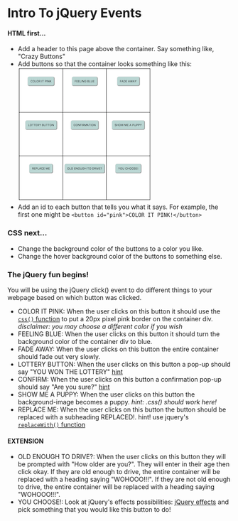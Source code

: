# Intro To jQuery Events

#### HTML first...
* Add a header to this page above the container. Say something like, "Crazy Buttons"
* Add buttons so that the container looks something like this:
![example](images/example.png)
* Add an id to each button that tells you what it says. For example, the first one might be `<button id="pink">COLOR IT PINK!</button>`


### CSS next...
* Change the background color of the buttons to a color you like.
* Change the hover background color of the buttons to something else.

### The jQuery fun begins!
You will be using the jQuery click() event to do different things to your webpage based on which button was clicked.
* COLOR IT PINK: When the user clicks on this button it should use the [`css()` function](https://www.w3schools.com/jquery/jquery_css.asp) to put a 20px pixel pink border on the container div.       *disclaimer: you may choose a different color if you wish*
* FEELING BLUE: When the user clicks on this button it should turn the background color of the container div to blue.
* FADE AWAY: When the user clicks on this button the entire container should fade out very slowly.
* LOTTERY BUTTON: When the user clicks on this button a pop-up should say "YOU WON THE LOTTERY" [hint](https://www.w3schools.com/jquery/tryit.asp?filename=tryjquery_event_click)
* CONFIRM: When the user clicks on this button a confirmation pop-up should say "Are you sure?" [hint](https://www.w3schools.com/jsref/met_win_confirm.asp)
* SHOW ME A PUPPY: When the user clicks on this button the background-image becomes a puppy. *hint: .css() should work here!*
* REPLACE ME: When the user clicks on this button the button should be replaced with a subheading REPLACED!. hint! use jquery's [`replaceWith()` function](http://api.jquery.com/replacewith/)


#### EXTENSION
* OLD ENOUGH TO DRIVE?: When the user clicks on this button they will be prompted with "How older are you?". They will enter in their age then click okay. If they are old enough to drive, the entire container will be replaced with a heading saying "WOHOOO!!!". If they are not old enough to drive, the entire container will be replaced with a heading saying "WOHOOO!!!".
* YOU CHOOSE!: Look at jQuery's effects possibilities: [jQuery effects](http://api.jquery.com/category/manipulation/) and pick something that you would like this button to do!